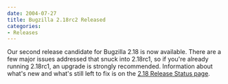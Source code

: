 ```yaml
---
date: 2004-07-27
title: Bugzilla 2.18rc2 Released
categories:
- Releases
---
```


Our second release candidate for Bugzilla 2.18 is now available. There are a few major issues addressed that snuck into 2.18rc1, so if you're already running 2.18rc1, an upgrade is strongly recommended. Information about what's new and what's still left to fix is on the [2.18 Release Status page](/releases/2.18/).

